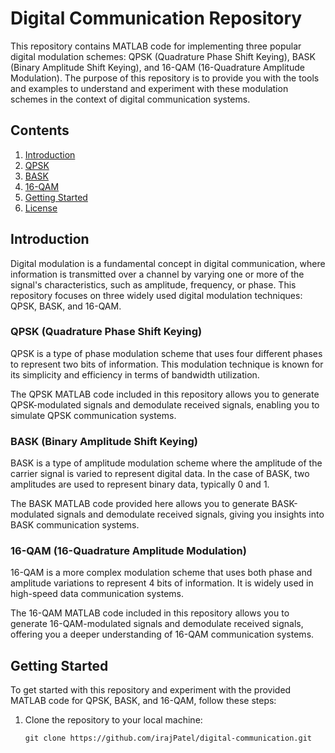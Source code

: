 # Digital Communication Repository

This repository contains MATLAB code for implementing three popular digital modulation schemes: QPSK (Quadrature Phase Shift Keying), BASK (Binary Amplitude Shift Keying), and 16-QAM (16-Quadrature Amplitude Modulation). The purpose of this repository is to provide you with the tools and examples to understand and experiment with these modulation schemes in the context of digital communication systems.

## Contents

1. [Introduction](#introduction)
2. [QPSK](#qpsk)
3. [BASK](#bask)
4. [16-QAM](#16-qam)
5. [Getting Started](#getting-started)
6. [License](#license)

## Introduction

Digital modulation is a fundamental concept in digital communication, where information is transmitted over a channel by varying one or more of the signal's characteristics, such as amplitude, frequency, or phase. This repository focuses on three widely used digital modulation techniques: QPSK, BASK, and 16-QAM.

### QPSK (Quadrature Phase Shift Keying)

QPSK is a type of phase modulation scheme that uses four different phases to represent two bits of information. This modulation technique is known for its simplicity and efficiency in terms of bandwidth utilization.

The QPSK MATLAB code included in this repository allows you to generate QPSK-modulated signals and demodulate received signals, enabling you to simulate QPSK communication systems.

### BASK (Binary Amplitude Shift Keying)

BASK is a type of amplitude modulation scheme where the amplitude of the carrier signal is varied to represent digital data. In the case of BASK, two amplitudes are used to represent binary data, typically 0 and 1.

The BASK MATLAB code provided here allows you to generate BASK-modulated signals and demodulate received signals, giving you insights into BASK communication systems.

### 16-QAM (16-Quadrature Amplitude Modulation)

16-QAM is a more complex modulation scheme that uses both phase and amplitude variations to represent 4 bits of information. It is widely used in high-speed data communication systems.

The 16-QAM MATLAB code included in this repository allows you to generate 16-QAM-modulated signals and demodulate received signals, offering you a deeper understanding of 16-QAM communication systems.

## Getting Started

To get started with this repository and experiment with the provided MATLAB code for QPSK, BASK, and 16-QAM, follow these steps:

1. Clone the repository to your local machine:

   ```shell
   git clone https://github.com/irajPatel/digital-communication.git
